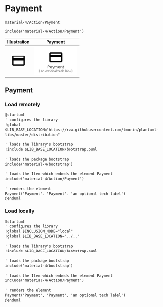# Payment


```text
material-4/Action/Payment
```

```text
include('material-4/Action/Payment')
```



| Illustration | Payment |
| :---: | :---: |
| ![illustration for Illustration](../../material-4/Action/Payment.png) | ![illustration for Payment](../../material-4/Action/Payment.Local.png) |




## Payment

### Load remotely
```plantuml
@startuml
' configures the library
!global $LIB_BASE_LOCATION="https://raw.githubusercontent.com/tmorin/plantuml-libs/master/distribution"

' loads the library's bootstrap
!include $LIB_BASE_LOCATION/bootstrap.puml

' loads the package bootstrap
include('material-4/bootstrap')

' loads the Item which embeds the element Payment
include('material-4/Action/Payment')

' renders the element
Payment('Payment', 'Payment', 'an optional tech label')
@enduml
```

### Load locally
```plantuml
@startuml
' configures the library
!global $INCLUSION_MODE="local"
!global $LIB_BASE_LOCATION="../.."

' loads the library's bootstrap
!include $LIB_BASE_LOCATION/bootstrap.puml

' loads the package bootstrap
include('material-4/bootstrap')

' loads the Item which embeds the element Payment
include('material-4/Action/Payment')

' renders the element
Payment('Payment', 'Payment', 'an optional tech label')
@enduml
```

